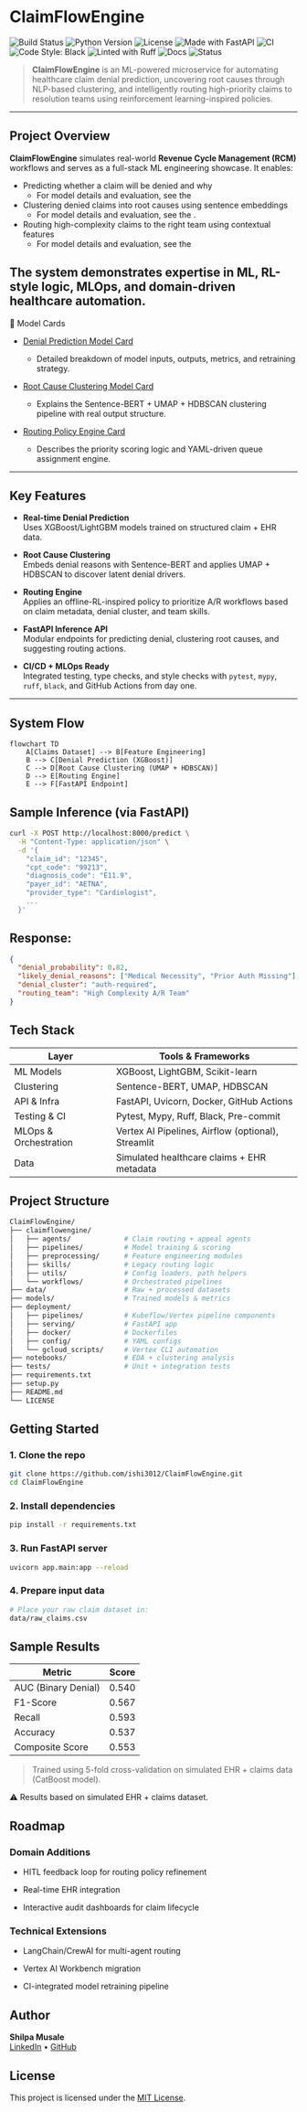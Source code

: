 # ClaimFlowEngine

![Build Status](https://img.shields.io/badge/build-passing-brightgreen.svg)
![Python Version](https://img.shields.io/badge/python-3.10+-blue.svg)
![License](https://img.shields.io/badge/license-MIT-blue.svg)
![Made with FastAPI](https://img.shields.io/badge/Made%20with-FastAPI-009688.svg)
![CI](https://github.com/ishi3012/claim-flow-engine/actions/workflows/ci.yml/badge.svg)
![Code Style: Black](https://img.shields.io/badge/code%20style-black-000000.svg)
![Linted with Ruff](https://img.shields.io/badge/linting-ruff-yellow)
![Docs](https://img.shields.io/badge/docs-available-blue)
![Status](https://img.shields.io/badge/deploy-ready-green)


> **ClaimFlowEngine** is an ML-powered microservice for automating healthcare claim denial prediction, uncovering root causes through NLP-based clustering, and intelligently routing high-priority claims to resolution teams using reinforcement learning-inspired policies.

---

## Project Overview

**ClaimFlowEngine** simulates real-world **Revenue Cycle Management (RCM)** workflows and serves as a full-stack ML engineering showcase. It enables:

- Predicting whether a claim will be denied and why
  - For model details and evaluation, see the 
- Clustering denied claims into root causes using sentence embeddings
  - For model details and evaluation, see the .
- Routing high-complexity claims to the right team using contextual features
  - For model details and evaluation, see the 

The system demonstrates expertise in ML, RL-style logic, MLOps, and domain-driven healthcare automation.
---

📄 Model Cards
- [Denial Prediction Model Card](docs/model_card.md)
  - Detailed breakdown of model inputs, outputs, metrics, and retraining strategy.

- [Root Cause Clustering Model Card](docs/model_card_cluster.md)
  - Explains the Sentence-BERT + UMAP + HDBSCAN clustering pipeline with real output structure.

- [Routing Policy Engine Card](docs/model_card_policy.md)
  - Describes the priority scoring logic and YAML-driven queue assignment engine.

---
## Key Features

- **Real-time Denial Prediction**  
  Uses XGBoost/LightGBM models trained on structured claim + EHR data.

- **Root Cause Clustering**  
  Embeds denial reasons with Sentence-BERT and applies UMAP + HDBSCAN to discover latent denial drivers.

- **Routing Engine**  
  Applies an offline-RL-inspired policy to prioritize A/R workflows based on claim metadata, denial cluster, and team skills.

- **FastAPI Inference API**  
  Modular endpoints for predicting denial, clustering root causes, and suggesting routing actions.

- **CI/CD + MLOps Ready**  
  Integrated testing, type checks, and style checks with `pytest`, `mypy`, `ruff`, `black`, and GitHub Actions from day one.
---

## System Flow

```mermaid
flowchart TD
    A[Claims Dataset] --> B[Feature Engineering]
    B --> C[Denial Prediction (XGBoost)]
    C --> D[Root Cause Clustering (UMAP + HDBSCAN)]
    D --> E[Routing Engine]
    E --> F[FastAPI Endpoint]
```

## Sample Inference (via FastAPI)
```bash
curl -X POST http://localhost:8000/predict \
  -H "Content-Type: application/json" \
  -d '{
    "claim_id": "12345",
    "cpt_code": "99213",
    "diagnosis_code": "E11.9",
    "payer_id": "AETNA",
    "provider_type": "Cardiologist",
    ...
  }'
```

## Response:
```json
{
  "denial_probability": 0.82,
  "likely_denial_reasons": ["Medical Necessity", "Prior Auth Missing"],
  "denial_cluster": "auth-required",
  "routing_team": "High Complexity A/R Team"
}

```
## Tech Stack
| Layer                  | Tools & Frameworks                                          |
|------------------------|-------------------------------------------------------------|
| ML Models              | XGBoost, LightGBM, Scikit-learn                             |
| Clustering             | Sentence-BERT, UMAP, HDBSCAN                                |
| API & Infra            | FastAPI, Uvicorn, Docker, GitHub Actions                    |
| Testing & CI           | Pytest, Mypy, Ruff, Black, Pre-commit                       |
| MLOps & Orchestration  | Vertex AI Pipelines, Airflow (optional), Streamlit          |
| Data                   | Simulated healthcare claims + EHR metadata                  |

## Project Structure

```bash
ClaimFlowEngine/
├── claimflowengine/
│   ├── agents/             # Claim routing + appeal agents
│   ├── pipelines/          # Model training & scoring
│   ├── preprocessing/      # Feature engineering modules
│   ├── skills/             # Legacy routing logic
│   ├── utils/              # Config loaders, path helpers
│   └── workflows/          # Orchestrated pipelines
├── data/                   # Raw + processed datasets
├── models/                 # Trained models & metrics
├── deployment/
│   ├── pipelines/          # Kubeflow/Vertex pipeline components
│   ├── serving/            # FastAPI app
│   ├── docker/             # Dockerfiles
│   ├── config/             # YAML configs
│   └── gcloud_scripts/     # Vertex CLI automation
├── notebooks/              # EDA + clustering analysis
├── tests/                  # Unit + integration tests
├── requirements.txt
├── setup.py
├── README.md
└── LICENSE
```

## Getting Started
### 1. Clone the repo
```bash
git clone https://github.com/ishi3012/ClaimFlowEngine.git
cd ClaimFlowEngine
```

### 2. Install dependencies
```bash
pip install -r requirements.txt
```

### 3. Run FastAPI server
```bash
uvicorn app.main:app --reload
```

### 4. Prepare input data
```bash
# Place your raw claim dataset in:
data/raw_claims.csv
```
## Sample Results

| Metric                | Score  |
|------------------------|--------|
| AUC (Binary Denial)    | 0.540  |
| F1-Score               | 0.567  |
| Recall                 | 0.593  |
| Accuracy               | 0.537  |
| Composite Score        | 0.553  |

> Trained using 5-fold cross-validation on simulated EHR + claims data (CatBoost model).

⚠️ Results based on simulated EHR + claims dataset.

## Roadmap
### Domain Additions
- HITL feedback loop for routing policy refinement

- Real-time EHR integration

- Interactive audit dashboards for claim lifecycle

### Technical Extensions
- LangChain/CrewAI for multi-agent routing

- Vertex AI Workbench migration

- CI-integrated model retraining pipeline

## Author

**Shilpa Musale**  
[LinkedIn](https://www.linkedin.com/in/shilpamusale) • [GitHub](https://github.com/ishi3012) 
<!-- • [Portfolio](https://ishi3012.github.io/ishi-ai/) -->

## License
This project is licensed under the [MIT License](LICENSE).
